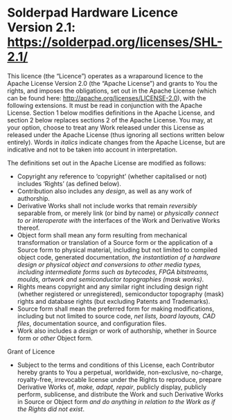 # Solderpad Hardware Licence Version 2.1:  https://solderpad.org/licenses/SHL-2.1/

This licence (the “Licence”) operates as a wraparound licence to the Apache License Version 2.0 (the “Apache License”) and grants to You the rights, and imposes the obligations, set out in the Apache License (which can be found here: http://apache.org/licenses/LICENSE-2.0), with the following extensions.
It must be read in conjunction with the Apache License.
Section 1 below modifies definitions in the Apache License, and section 2 below replaces sections 2 of the Apache License.
You may, at your option, choose to treat any Work released under this License as released under the Apache License (thus ignoring all sections written below entirely).
Words in _italics_ indicate changes from the Apache License, but are indicative and not to be taken into account in interpretation.

The definitions set out in the Apache License are modified as follows:
- Copyright any reference to ‘copyright’ (whether capitalised or not) includes ‘Rights’ (as defined below).
- Contribution also includes any _design_, as well as any work of authorship.
- Derivative Works shall not include works that remain _reversibly_ separable from, or merely link (or bind by name) or _physically connect to or interoperate with_ the interfaces of the Work and Derivative Works thereof.
- Object form shall mean any form resulting from mechanical transformation or translation of a Source form or the application of a Source form to physical material, including but not limited to compiled object code, generated documentation, _the instantiation of a hardware design or physical object and conversions to other media types, including intermediate forms such as bytecodes, FPGA bitstreams, moulds, artwork and semiconductor topographies (mask works)_.
- Rights means copyright and any similar right including design right (whether registered or unregistered), semiconductor topography (mask) rights and database rights (but excluding Patents and Trademarks).
- Source form shall mean the preferred form for making modifications, including but not limited to source code, _net lists, board layouts, CAD files_, documentation source, and configuration files.
- Work also includes a _design_ or work of authorship, whether in Source form or _other_ Object form.

Grant of Licence
- Subject to the terms and conditions of this License, each Contributor hereby grants to You a perpetual, worldwide, non-exclusive, no-charge, royalty-free, irrevocable license under the Rights to reproduce, prepare Derivative Works of, _make, adapt, repair_, publicly display, publicly perform, sublicense, and distribute the Work and such Derivative Works in Source or Object form _and do anything in relation to the Work as if the Rights did not exist_.
